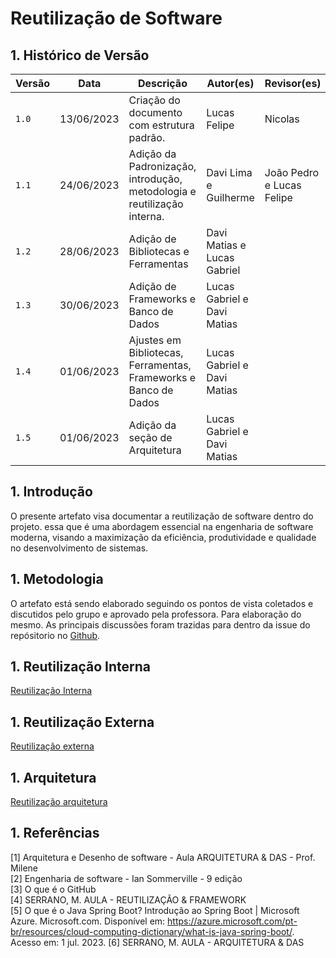 # Reutilização de Software
<style>

article {counter-reset:section figuras;}

h2 {counter-reset:subsection;}

h2:before{
    counter-increment:section;
    content:counter(section) ". ";
}

h3:before{
    counter-increment:subsection;
    content:counter(section) "." counter(subsection) " ";
}

.legenda:before{
    counter-increment:figuras;
    content:"Figura " counter(figuras) ". ";
}

</style>
## Histórico de Versão

| Versão | Data       | Descrição                                                               | Autor(es)                   | Revisor(es)               |
| ------ | ---------- | ----------------------------------------------------------------------- | --------------------------- | ------------------------- |
| `1.0`  | 13/06/2023 | Criação do documento com estrutura padrão.                              | Lucas Felipe                | Nicolas                   |
| `1.1`  | 24/06/2023 | Adição da Padronização, introdução, metodologia e reutilização interna. | Davi Lima e Guilherme       | João Pedro e Lucas Felipe |
| `1.2`  | 28/06/2023 | Adição de Bibliotecas e Ferramentas                                     | Davi Matias e Lucas Gabriel |                           |
| `1.3`  | 30/06/2023 | Adição de Frameworks e Banco de Dados                                   | Lucas Gabriel e Davi Matias |                           |
| `1.4`  | 01/06/2023 | Ajustes em Bibliotecas, Ferramentas, Frameworks e Banco de Dados        | Lucas Gabriel e Davi Matias |                           |
| `1.5`  | 01/06/2023 | Adição da seção de Arquitetura                                          | Lucas Gabriel e Davi Matias |                           |

## Introdução

O presente artefato visa documentar a reutilização de software dentro do projeto. essa que é uma abordagem essencial na engenharia de software moderna, visando a maximização da eficiência, produtividade e qualidade no desenvolvimento de sistemas.

## Metodologia

O artefato está sendo elaborado seguindo os pontos de vista coletados e discutidos pelo grupo e aprovado pela professora. Para elaboração do mesmo. As principais discussões foram trazidas para dentro da issue do repósitorio no [Github]("https://github.com/UnBArqDsw2023-1/2023.1_G5_ProjetoRiHappy/issues/16"). 

## Reutilização Interna

[Reutilização Interna](./interna.md ':include')

## Reutilização Externa

[Reutilização externa](./externa.md ':include')

## Arquitetura

[Reutilização arquitetura](./arquitetura.md ':include')
## Referências

[1] Arquitetura e Desenho de software - Aula ARQUITETURA & DAS  - Prof. Milene <br/>
[2] Engenharia de software - Ian Sommerville - 9 edição <br/>
[3] O que é o GitHub <br/> 
[4] SERRANO, M. AULA - REUTILIZAÇÃO & FRAMEWORK<br/>
[5] O que é o Java Spring Boot? Introdução ao Spring Boot | Microsoft Azure. Microsoft.com. Disponível em: <https://azure.microsoft.com/pt-br/resources/cloud-computing-dictionary/what-is-java-spring-boot/>. Acesso em: 1 jul. 2023.
[6] SERRANO, M. AULA - ARQUITETURA & DAS<br/>
‌

‌



